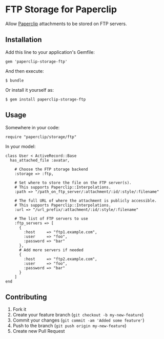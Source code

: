 # FTP Storage for Paperclip

Allow [Paperclip](https://github.com/thoughtbot/paperclip) attachments
to be stored on FTP servers.

## Installation

Add this line to your application's Gemfile:

    gem 'paperclip-storage-ftp'

And then execute:

    $ bundle

Or install it yourself as:

    $ gem install paperclip-storage-ftp

## Usage

Somewhere in your code:

    require "paperclip/storage/ftp"

In your model:

    class User < ActiveRecord::Base
      has_attached_file :avatar,

        # Choose the FTP storage backend
        :storage => :ftp,

        # Set where to store the file on the FTP server(s).
        # This supports Paperclip::Interpolations.
        :path => "/path_on_ftp_server/:attachment/:id/:style/:filename"

        # The full URL of where the attachment is publicly accessible.
        # This supports Paperclip::Interpolations.
        :url => "/url_prefix/:attachment/:id/:style/:filename"

        # The list of FTP servers to use
        :ftp_servers => [
          {
            :host     => "ftp1.example.com",
            :user     => "foo",
            :password => "bar"
          },
          # Add more servers if needed
          {
            :host     => "ftp2.example.com",
            :user     => "foo",
            :password => "bar"
          }
        ]
    end

## Contributing

1. Fork it
2. Create your feature branch (`git checkout -b my-new-feature`)
3. Commit your changes (`git commit -am 'Added some feature'`)
4. Push to the branch (`git push origin my-new-feature`)
5. Create new Pull Request
